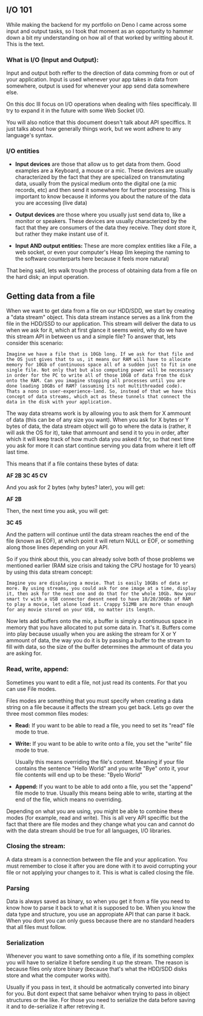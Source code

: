 ## I/O 101

While making the backend for my portfolio on Deno I came across some input and output tasks, so I took that moment as an opportunity to hammer down a bit my understanding on how all of that worked by writting about it. This is the text.

### What is I/O (Input and Output):
Input and output both reffer to the direction of data comming from or out of your application. Input is used whenever your app takes in data from somewhere, output is used for whenever your app send data somewhere else.

On this doc Ill focus on I/O operations when dealing with files specifficaly. Ill try to expand it in the future with some Web Socket I/O.

You will also notice that this document doesn't talk about API speciffics. It just talks about how generally things work, but we wont adhere to any language's syntax.

### I/O entities

- **Input devices** are those that allow us to get data from them. Good examples are a Keyboard, a mouse or a mic.
These devices are usually characterized by the fact that they are specialized on transmutating data, usually from the pysical medium onto the digital one (a mic records, etc) and then send it somewhere for further processing. This is important to know because it informs you about the nature of the data you are accessing (live data)

- **Output devices** are those where you usually just send data to, like a monitor or speakers.
These devices are usually characterized by the fact that they are consumers of the data they receive. They dont store it, but rather they make instant use of it.

- **Input AND output entities:** These are more complex entities like a File, a web socket, or even your computer's Heap (Im keeping the naming to the software counterparts here because it feels more natural)

That being said, lets walk trough the process of obtaining data from a file on the hard disk; an input operation.

## Getting data from a file

When we want to get data from a file on our HDD/SDD, we start by creating a "data stream" object. This data stream instance serves as a link from the file in the HDD/SSD to our application. This stream will deliver the data to us when we ask for it, which at first glance it seems weird, why do we have this stream API in between us and a simple file? To answer that, lets consider this scenario:

    Imagine we have a file that is 10Gb long. If we ask for that file and the OS just gives that to us, it means our RAM will have to allocate memory for 10Gb of continuous space all of a sudden just to fit in one single file. Not only that but also computing power will be necessary in order for the PC to write all of those 10GB of data from the disk onto the RAM. Can you imagine stopping all processes until you are done loading 10GBs of RAM? (assuming its not multithreaded code). Thats a nono in user-experience-land. So, instead of that we have this concept of data streams, which act as these tunnels that connect the data in the disk with your application.

The way data streams work is by allowing you to ask them for X ammount of data (this can be of any size you want). When you ask for X bytes or Y bytes of data, the data stream object will go to where the data is (rather, it will ask the OS for it), take that ammount and send it to you in order, after which it will keep track of how much data you asked it for, so that next time you ask for more it can start continue serving you data from where it left off last time.

This means that if a file contains these bytes of data:

**AF 2B 3C 45 CV**

And you ask for 2 bytes (why bytes? later), you will get:

**AF 2B**

Then, the next time you ask, you will get:

**3C 45**

And the pattern will continue until the data stream reaches the end of the file (known as EOF), at which point it will return NULL or EOF, or something along those lines depending on your API.

So if you think about this, you can already solve both of those problems we mentioned earlier (RAM size crisis and taking the CPU hostage for 10 years) by using this data stream concept:


    Imagine you are displaying a movie. That is easily 10GBs of data or more. By using streams, you could ask for one image at a time, display it, then ask for the next one and do that for the whole 10Gb. Now your smart tv with a USB connector doesnt need to have 10/20/30GBs of RAM to play a movie, let alone load it. Crappy 512MB are more than enough for any movie stored on your USB, no matter its length.


Now lets add buffers onto the mix, a buffer is simply a continuous space in memory that you have allocated to put some data in. That's it. Buffers come into play because usually when you are asking the stream for X or Y ammount of data, the way you do it is by passing a buffer to the stream to fill with data, so the size of the buffer determines the ammount of data you are asking for.


### Read, write, append:

Sometimes you want to edit a file, not just read its contents. For that you can use File modes.

Files modes are something that you must specify when creating a data string on a file because it affects the stream you get back. Lets go over the three most common files modes:

- **Read:** If you want to be able to read a file, you need to set its "read" file mode to true.
- **Write:** If you want to be able to write onto a file, you set the "write" file mode to true.

    Usually this means overriding the file's content. Meaning if your file contains the sentence "Hello World" and you write "Bye" onto it, your file contents will end up to be these: "Byelo World"

- **Append:** If you want to be able to add onto a file, you set the "append" file mode to true. Usually this means being able to write, starting at the end of the file, which means no overriding.

Depending on what you are using, you might be able to combine these modes (for example, read and write). This is all very API speciffic but the fact that there are file modes and they change what you can and cannot do with the data stream should be true for all languages, I/O libraries.

### Closing the stream:
A data stream is a connection between the file and your application. You must remember to close it after you are done with it to avoid corrupting your file or not applying your changes to it. This is what is called closing the file.


### Parsing

Data is always saved as binary, so when you get it from a file you need to know how to parse it back to what it is supposed to be.
When you know the data type and structure, you use an appropiate API that can parse it back.
When you dont you can only guess because there are no standard headers that all files must follow.

### Serialization

Whenever you want to save something onto a file, if its something complex you will have to serialize it before sending it up the stream. The reason is because files only store binary (because that's what the HDD/SDD disks store and what the computer works with).

Usually if you pass in text, it should be aotmatically converted into binary for you. But dont expect that same behaivor when trying to pass in object structures or the like. For those you need to serialize the data before saving it and to de-serialize it after retreving it.






